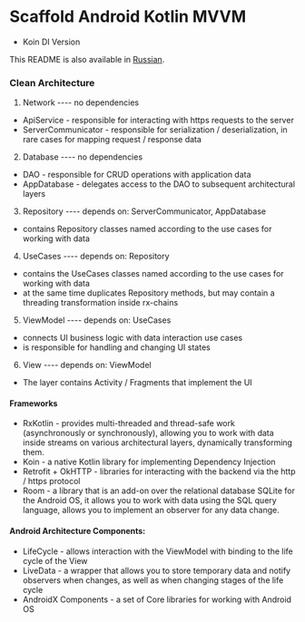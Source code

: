 # Scaffold Android Kotlin MVVM
- Koin DI Version

This README is also available in <a href="https://github.com/dan1603/Scaffold-Android-Kotlin-MVVM-Koin/blob/main/README_RU.md">Russian</a>.

### Clean Architecture

1) Network ---- no dependencies
- ApiService - responsible for interacting with https requests to the server
- ServerCommunicator - responsible for serialization / deserialization, in rare cases for mapping request / response data

2) Database ---- no dependencies
- DAO - responsible for CRUD operations with application data
- AppDatabase - delegates access to the DAO to subsequent architectural layers

3) Repository ---- depends on: ServerCommunicator, AppDatabase
- contains Repository classes named according to the use cases for working with data

4) UseCases ---- depends on: Repository
- contains the UseCases classes named according to the use cases for working with data
- at the same time duplicates Repository methods, but may contain a threading transformation inside rx-chains

5) ViewModel ---- depends on: UseCases
- connects UI business logic with data interaction use cases
- is responsible for handling and changing UI states

6) View ---- depends on: ViewModel
- The layer contains Activity / Fragments that implement the UI


#### Frameworks
- RxKotlin - provides multi-threaded and thread-safe work (asynchronously or synchronously), allowing you to work with data inside streams on various architectural layers, dynamically transforming them.
- Koin - a native Kotlin library for implementing Dependency Injection
- Retrofit + OkHTTP - libraries for interacting with the backend via the http / https protocol
- Room - a library that is an add-on over the relational database SQLite for the Android OS, it allows you to work with data using the SQL query language, allows you to implement an observer for any data change.

#### Android Architecture Components:
- LifeCycle - allows interaction with the ViewModel with binding to the life cycle of the View
- LiveData - a wrapper that allows you to store temporary data and notify observers when changes, as well as when changing stages of the life cycle
- AndroidX Components - a set of Core libraries for working with Android OS
